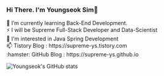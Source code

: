 ### Hi There. I'm Youngseok Sim👋
<p align="left">
  🌱 I’m currently learning Back-End Development.
  <br>⚡ I will be Supreme Full-Stack Developer and Data-Scientist
  <br>💙 I'm interested in Java Spring Development
  <br>📫 Tistory Blog : https://supreme-ys.tistory.com
  <br>:hamster: GitHub Blog : https://supreme-ys.github.io

![Youngseok's GitHub stats](https://github-readme-stats.vercel.app/api?username=Supreme-YS&theme=dark&show_icons=true)

